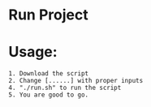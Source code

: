 # Run Project

# Usage:
	1. Download the script
	2. Change [......] with proper inputs
	4. "./run.sh" to run the script
	5. You are good to go.